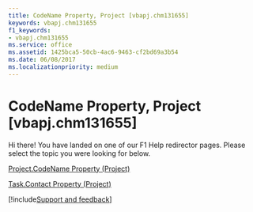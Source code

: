 ```yaml
---
title: CodeName Property, Project [vbapj.chm131655]
keywords: vbapj.chm131655
f1_keywords:
- vbapj.chm131655
ms.service: office
ms.assetid: 1425bca5-50cb-4ac6-9463-cf2bd69a3b54
ms.date: 06/08/2017
ms.localizationpriority: medium
---
```



# CodeName Property, Project [vbapj.chm131655]

Hi there! You have landed on one of our F1 Help redirector pages. Please select the topic you were looking for below.

[Project.CodeName Property (Project)](https://msdn.microsoft.com/library/78c63fe2-30ad-bee7-1901-2fa0e293c7b4%28Office.15%29.aspx)

[Task.Contact Property (Project)](https://msdn.microsoft.com/library/856c05dd-3780-e4c5-97f3-ef428fc039d4%28Office.15%29.aspx)

[!include[Support and feedback](~/includes/feedback-boilerplate.md)]